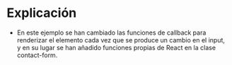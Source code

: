 # Explicación

- En este ejemplo se han cambiado las funciones de callback para renderizar el elemento cada vez que se produce un cambio en el input, y en su lugar
  se han añadido funciones propias de React en la clase contact-form.
